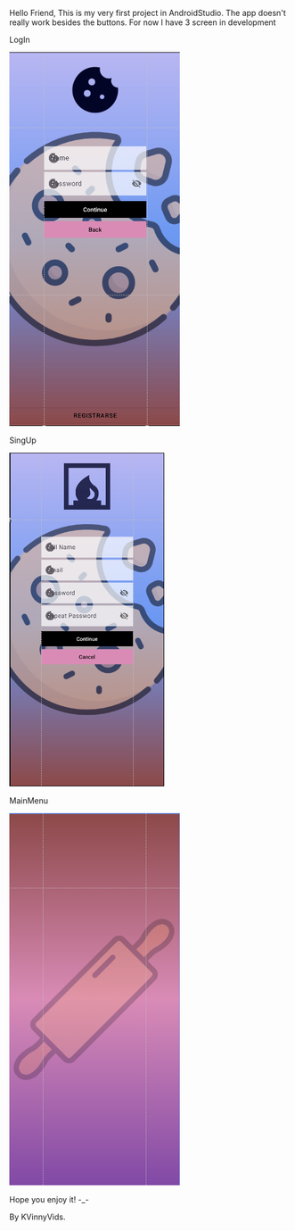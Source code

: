 Hello Friend,
This is my very first project in AndroidStudio.
The app doesn't really work besides the buttons.
For now I have 3 screen in development

LogIn

![img_1.png](ImgApp/LogIn.png)

SingUp

![img.png](ImgApp/SingUp.png)

MainMenu

![img.png](ImgApp/MainMenu.png)



Hope you enjoy it! -_-

By KVinnyVids.